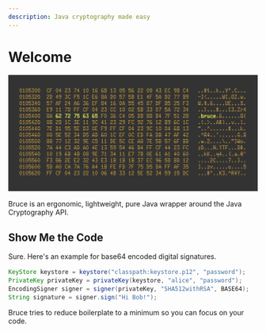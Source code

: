 ```yaml
---
description: Java cryptography made easy
---
```


# Welcome

![](.gitbook/assets/logo.png)

Bruce is an ergonomic, lightweight, pure Java wrapper around the Java Cryptography API.

## Show Me the Code

Sure. Here's an example for base64 encoded digital signatures.

```java
KeyStore keystore = keystore("classpath:keystore.p12", "password");
PrivateKey privateKey = privateKey(keystore, "alice", "password");
EncodingSigner signer = signer(privateKey, "SHA512withRSA", BASE64);
String signature = signer.sign("Hi Bob!");
```

Bruce tries to reduce boilerplate to a minimum so you can focus on your code.

